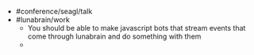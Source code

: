- #conference/seagl/talk
- #lunabrain/work
	- You should be able to make javascript bots that stream events that come through lunabrain and do something with them
	-